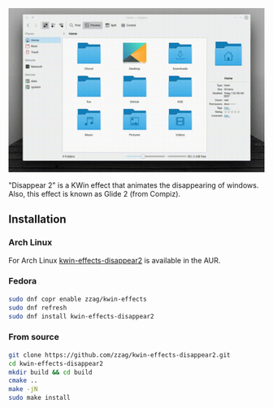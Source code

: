 ![Slow motion](demo/slow-motion.gif)

"Disappear 2" is a KWin effect that animates the disappearing of windows.
Also, this effect is known as Glide 2 (from Compiz).

## Installation

### Arch Linux

For Arch Linux [kwin-effects-disappear2](https://aur.archlinux.org/packages/kwin-effects-disappear2/)
is available in the AUR.

### Fedora

```sh
sudo dnf copr enable zzag/kwin-effects
sudo dnf refresh
sudo dnf install kwin-effects-disappear2
```

### From source

```sh
git clone https://github.com/zzag/kwin-effects-disappear2.git
cd kwin-effects-disappear2
mkdir build && cd build
cmake ..
make -jN
sudo make install
```
